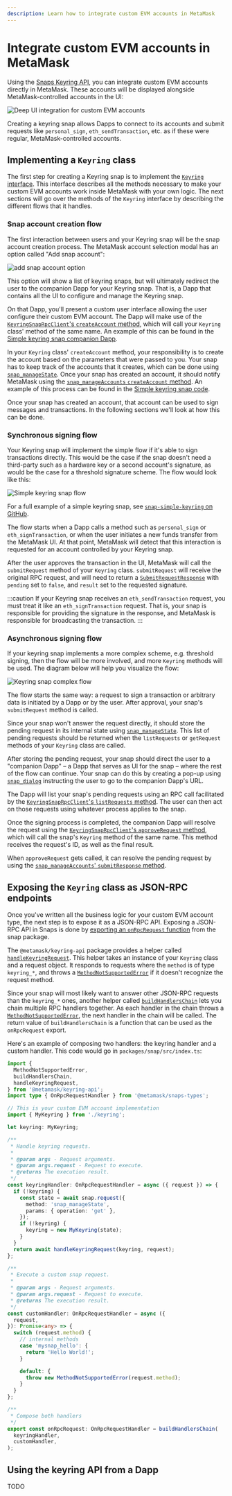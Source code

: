 ```yaml
---
description: Learn how to integrate custom EVM accounts in MetaMask
---
```


# Integrate custom EVM accounts in MetaMask

Using the [Snaps Keyring API](../concepts/keyring-api.md), you can integrate custom EVM accounts directly in MetaMask. These accounts will be displayed alongside MetaMask-controlled accounts in the UI:

![Deep UI integration for custom EVM accounts](../assets/keyring/keyring-accounts-ui.png)

Creating a keyring snap allows Dapps to connect to its accounts and submit requests like `personal_sign`, `eth_sendTransaction`, etc. as if these were regular, MetaMask-controlled accounts.

## Implementing a `Keyring` class

The first step for creating a Keyring snap is to implement the [`Keyring` interface](../reference/keyring-api/modules.md#keyring). This interface describes all the methods necessary to make your custom EVM accounts work inside MetaMask with your own logic. The next sections will go over the methods of the `Keyring` interface by describing the different flows that it handles.

### Snap account creation flow

The first interaction between users and your Keyring snap will be the snap account creation process. The MetaMask account selection modal has an option called "Add snap account":

![add snap account option](../assets/keyring/add-snap-account.png)

This option will show a list of keyring snaps, but will ultimately redirect the user to the companion Dapp for your Keyring snap. That is, a Dapp that contains all the UI to configure and manage the Keyring snap.

On that Dapp, you'll present a custom user interface allowing the user configure their custom EVM account. The Dapp will make use of the [`KeyringSnapRpcClient`'s `createAccount` method](../reference/keyring-api/classes/KeyringSnapRpcClient.md#createaccount), which will call your `Keyring` class' method of the same name. An example of this can be found in the [Simple keyring snap companion Dapp](https://github.com/MetaMask/snap-simple-keyring/blob/d3f7f0156c59059c995fea87f90a3d0ad3a4c135/packages/site/src/pages/index.tsx#L136).

In your `Keyring` class' `createAccount` method, your responsibility is to create the account based on the parameters that were passed to you. Your snap has to keep track of the accounts that it creates, which can be done using [`snap_manageState`](../reference/rpc-api.md#snap_managestate). Once your snap has created an account, it should notify MetaMask using the [`snap_manageAccounts` `createAccount` method](../reference/rpc-api.md#createaccount). An example of this process can be found in the [Simple keyring snap code](https://github.com/MetaMask/snap-simple-keyring/blob/d3f7f0156c59059c995fea87f90a3d0ad3a4c135/packages/snap/src/keyring.ts#L61).

Once your snap has created an account, that account can be used to sign messages and transactions. In the following sections we'll look at how this can be done.

### Synchronous signing flow

Your Keyring snap will implement the simple flow if it's able to sign transactions directly. This would be the case if the snap doesn't need a third-party such as a hardware key or a second account's signature, as would be the case for a threshold signature scheme. The flow would look like this:

![Simple keyring snap flow](../assets/keyring/keyring-snap-simple-flow.png)

For a full example of a simple keyring snap, see [`snap-simple-keyring` on GitHub](https://github.com/MetaMask/snap-simple-keyring).


The flow starts when a Dapp calls a method such as `personal_sign` or `eth_signTransaction`, or when the user initiates a new funds transfer from the MetaMask UI. At that point, MetaMask will detect that this interaction is requested for an account controlled by your Keyring snap.

After the user approves the transaction in the UI, MetaMask will call the `submitRequest` method of your `Keyring` class. `submitRequest` will receive the original RPC request, and will need to return a [`SubmitRequestResponse`](../reference/keyring-api/modules.md#submitrequestresponsestruct) with `pending` set to `false`, and `result` set to the requested signature.

:::caution
If your Keyring snap receives an `eth_sendTransaction` request, you must treat it like an `eth_signTransaction` request. That is, your snap is responsible for providing the signature in the response, and MetaMask is responsible for broadcasting the transaction.
:::

### Asynchronous signing flow

If your keyring snap implements a more complex scheme, e.g. threshold signing, then the flow will be more involved, and more `Keyring` methods will be used. The diagram below will help you visualize the flow:

![Keyring snap complex flow](../assets/keyring/keyring-snap-complex-flow.png)

The flow starts the same way: a request to sign a transaction or arbitrary data is initiated by a Dapp or by the user. After approval, your snap's `submitRequest` method is called. 

Since your snap won't answer the request directly, it should store the pending request in its internal state using [`snap_manageState`](../reference/rpc-api.md#snap_managestate). This list of pending requests should be returned when the `listRequests` or `getRequest` methods of your `Keyring` class are called.

After storing the pending request, your snap should direct the user to a "companion Dapp" – a Dapp that serves as UI for the snap – where the rest of the flow can continue. Your snap can do this by creating a pop-up using [`snap_dialog`](../reference/rpc-api.md#snap_dialog) instructing the user to go to the companion Dapp's URL.

The Dapp will list your snap's pending requests using an RPC call facilitated by the [`KeyringSnapRpcClient`'s `listRequests` method](../reference/keyring-api/classes/KeyringSnapRpcClient.md#listrequests). The user can then act on those requests using whatever process applies to the snap.

Once the signing process is completed, the companion Dapp will resolve the request using the [`KeyringSnapRpcClient`'s `approveRequest` method](../reference/keyring-api/classes/KeyringSnapRpcClient.md#approverequest), which will call the snap's `Keyring` method of the same name. This method receives the request's ID, as well as the final result.

When `approveRequest` gets called, it can resolve the pending request by using the [`snap_manageAccounts`' `submitResponse` method](../reference/rpc-api.md#submitresponse).

## Exposing the `Keyring` class as JSON-RPC endpoints

Once you've written all the business logic for your custom EVM account type, the next step is to expose it as a JSON-RPC API. Exposing a JSON-RPC API in Snaps is done by [exporting an `onRpcRequest` function](../reference/exports.md#onrpcrequest) from the snap package.

The `@metamask/keyring-api` package provides a helper called [`handleKeyringRequest`](../reference/keyring-api/modules.md#handlekeyringrequest). This helper takes an instance of your `Keyring` class and a request object. It responds to requests where the `method` is of type `keyring_*`, and throws a [`MethodNotSupportedError`](../reference/keyring-api/classes/MethodNotSupportedError.md) if it doesn't recognize the request method.

Since your snap will most likely want to answer other JSON-RPC requests than the `keyring_*` ones, another helper called [`buildHandlersChain`](../reference/keyring-api/modules.md#buildhandlerschain) lets you chain multiple RPC handlers together. As each handler in the chain throws a [`MethodNotSupportedError`](../reference/keyring-api/classes/MethodNotSupportedError.md), the next handler in the chain will be called. The return value of `buildHandlersChain` is a function that can be used as the `onRpcRequest` export.

Here's an example of composing two handlers: the keyring handler and a custom handler. This code would go in `packages/snap/src/index.ts`:

```typescript
import {
  MethodNotSupportedError,
  buildHandlersChain,
  handleKeyringRequest,
} from '@metamask/keyring-api';
import type { OnRpcRequestHandler } from '@metamask/snaps-types';

// This is your custom EVM account implementation
import { MyKeyring } from './keyring';

let keyring: MyKeyring;

/**
 * Handle keyring requests.
 *
 * @param args - Request arguments.
 * @param args.request - Request to execute.
 * @returns The execution result.
 */
const keyringHandler: OnRpcRequestHandler = async ({ request }) => {
  if (!keyring) {
    const state = await snap.request({
      method: 'snap_manageState',
      params: { operation: 'get' },
    });
    if (!keyring) {
      keyring = new MyKeyring(state);
    }
  }
  return await handleKeyringRequest(keyring, request);
};

/**
 * Execute a custom snap request.
 *
 * @param args - Request arguments.
 * @param args.request - Request to execute.
 * @returns The execution result.
 */
const customHandler: OnRpcRequestHandler = async ({
  request,
}): Promise<any> => {
  switch (request.method) {
    // internal methods
    case 'mysnap_hello': {
      return 'Hello World!';
    }

    default: {
      throw new MethodNotSupportedError(request.method);
    }
  }
};

/**
 * Compose both handlers
 */
export const onRpcRequest: OnRpcRequestHandler = buildHandlersChain(
  keyringHandler,
  customHandler,
);
```

## Using the keyring API from a Dapp

TODO